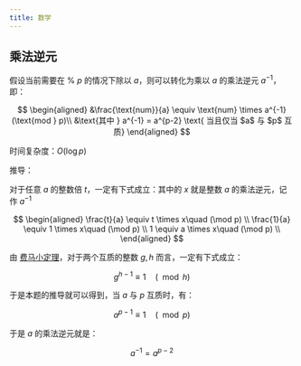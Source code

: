 ```yaml
---
title: 数学
---
```


## 乘法逆元

假设当前需要在 $\% \ p$ 的情况下除以 $a$，则可以转化为乘以 $a$ 的乘法逆元 $a^{-1}$，即：

$$
\begin{aligned}
&\frac{\text{num}}{a} \equiv \text{num} \times a^{-1} (\text{mod } p)\\
&\text{其中 } a^{-1} = a^{p-2} \text{ 当且仅当 $a$ 与 $p$ 互质}
\end{aligned}
$$

时间复杂度：$O(\log p)$

推导：

对于任意 $a$ 的整数倍 $t$，一定有下式成立：其中的 $x$ 就是整数 $a$ 的乘法逆元，记作 $a^{-1}$

$$
\begin{aligned}
\frac{t}{a} \equiv t \times x\quad (\mod p) \\
\frac{1}{a} \equiv 1 \times x\quad (\mod p) \\
1 \equiv a \times x\quad (\mod p) \\
\end{aligned}
$$

由 [费马小定理](https://baike.baidu.com/item/费马小定理/4776158)，对于两个互质的整数 $g,h$ 而言，一定有下式成立：

$$
g^{h-1} \equiv 1\quad (\mod h)
$$

于是本题的推导就可以得到，当 $a$ 与 $p$ 互质时，有：

$$
a^{p-1} \equiv 1 \quad (\mod p)
$$

于是 $a$ 的乘法逆元就是：

$$
a^{-1} = a^{p-2}
$$
